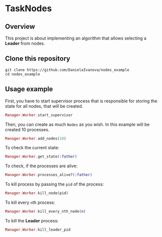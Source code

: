 # TaskNodes

## Overview
This project is about implementing an algorithm that allows selecting a
**Leader** from nodes.

## Clone this repository
```
git clone https://github.com/DanielaIvanova/nodes_example
cd nodes_example
```

## Usage example

 First, you have to start supervisor process that is responsible for storing the state for all nodes, that will be created.
 ``` elixir
 Manager.Worker.start_supervisor 
 ``` 

 Then, you can create as much `Nodes` as you wish. In this example will be created 10 processes.
``` elixir
Manager.Worker.add_nodes(10)
```

To check the current state:
``` elixir
Manager.Worker.get_state(:father)
```

To check, if the processes are alive:
``` elixir
Manager.Worker.processes_alive?(:father)
```

To kill process by passing the `pid` of the process:
``` elixir
Manager.Worker.kill_node(pid)
```

To kill every `n`th process:
``` elixir
Manager.Worker.kill_every_nth_node(n)
```

To kill the **Leader** process:
``` elixir
Manager.Worker.kill_leader_pid
```